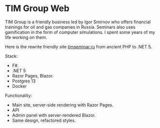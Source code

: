# TIM Group Web

TIM Group is a friendly business led by Igor Smirnov who offers financial trainings for oil and gas companies in Russia. Seminars also uses gamification in the form of computer simulations. I spent some years of my life working on them. 

Here is the rewrite friendly site [timseminar.ru](https://timseminar.ru) from ancient PHP to .NET 5.

Stack:

- F#.
- .NET 5 
- Razor Pages, Blazor.
- Postgres 13
- Docker

Functionality:

- Main site, server-side rendering with Razor Pages.
- API
- Admin panel with server-rendered Blazor.
- Same design, refactored styles.